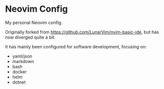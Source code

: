 # Neovim Config

My personal Neovim config.

Originally forked from https://github.com/LunarVim/nvim-basic-ide, but has now diverged quite a bit.

It has mainly been configured for software development, focusing on:

- yaml/json 
- markdown
- bash
- docker
- helm
- dotnet

